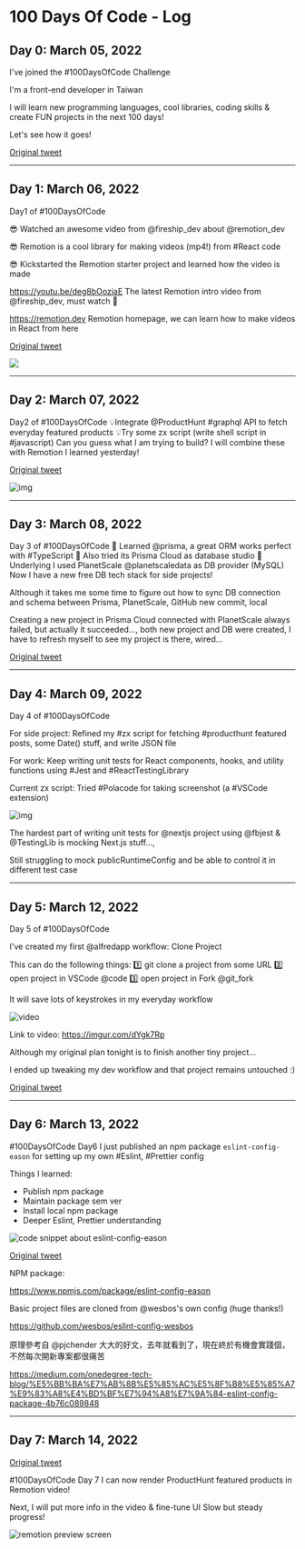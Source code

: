 # 100 Days Of Code - Log

## Day 0: March 05, 2022

I've joined the #100DaysOfCode Challenge

I'm a front-end developer in Taiwan

I will learn new programming languages, cool libraries, coding skills & create FUN projects in the next 100 days!

Let's see how it goes!

[Original tweet](https://twitter.com/_easonchang/status/1500065556065439744)

---

## Day 1: March 06, 2022

Day1 of #100DaysOfCode

😎 Watched an awesome video from @fireship_dev about @remotion_dev

😎 Remotion is a cool library for making videos (mp4!) from #React code

😎 Kickstarted the Remotion starter project and learned how the video is made

https://youtu.be/deg8bOoziaE
The latest Remotion intro video from @fireship_dev, must watch 👀

https://remotion.dev
Remotion homepage, we can learn how to make videos in React from here

[Original tweet](https://twitter.com/_easonchang/status/1500345994768052224)

![](https://imgur.com/W2juQ7d.gif)

---

## Day 2: March 07, 2022

Day2 of #100DaysOfCode
💡Integrate @ProductHunt #graphql API to fetch everyday featured products
💡Try some zx script (write shell script in #javascript)
Can you guess what I am trying to build? I will combine these with Remotion I learned yesterday!

[Original tweet](https://twitter.com/EasonChang_me/status/1500879467820232705)

![img](https://i.imgur.com/7QhgbR0.jpg)

---

## Day 3: March 08, 2022

Day 3 of #100DaysOfCode 
🤟 Learned @prisma, a great ORM works perfect with #TypeScript 
🤟 Also tried its Prisma Cloud as database studio
🤟 Underlying I used PlanetScale @planetscaledata as DB provider (MySQL)
Now I have a new free DB tech stack for side projects!

Although it takes me some time to figure out how to sync DB connection and schema between Prisma, PlanetScale, GitHub new commit, local

Creating a new project in Prisma Cloud connected with PlanetScale always failed, but actually it succeeded…, both new project and DB were created, I have to refresh myself to see my project is there, wired…

[Original tweet](https://twitter.com/EasonChang_me/status/1501278150948372481)

---

## Day 4: March 09, 2022

Day 4 of #100DaysOfCode

For side project:
Refined my #zx script for fetching #producthunt featured posts, some Date() stuff, and write JSON file

For work:
Keep writing unit tests for React components, hooks, and utility functions using #Jest and #ReactTestingLibrary

Current zx script:
Tried #Polacode for taking screenshot (a #VSCode extension)

![img](https://i.imgur.com/1AcKPk9.jpg)

The hardest part of writing unit tests for @nextjs project using @fbjest & @TestingLib is mocking Next.js stuff...,

Still struggling to mock publicRuntimeConfig and be able to control it in different test case

---

## Day 5: March 12, 2022

Day 5 of #100DaysOfCode

I've created my first @alfredapp workflow: Clone Project

This can do the following things:
1️⃣ git clone a project from some URL
2️⃣ open project in VSCode @code
3️⃣ open project in Fork @git_fork

It will save lots of keystrokes in my everyday workflow

![video](https://i.imgur.com/dYgk7Rp.gif)

Link to video: https://imgur.com/dYgk7Rp

Although my original plan tonight is to finish another tiny project...

I ended up tweaking my dev workflow and that project remains untouched :)

[Original tweet](https://twitter.com/EasonChang_me/status/1502720719331147776)

---

## Day 6: March 13, 2022

#100DaysOfCode Day6
I just published an npm package `eslint-config-eason` for setting up my own #Eslint, #Prettier config

Things I learned:
- Publish npm package
- Maintain package sem ver
- Install local npm package
- Deeper Eslint, Prettier understanding

![code snippet about eslint-config-eason](https://i.imgur.com/l7bZGMH.jpg)

[Original tweet](https://twitter.com/EasonChang_me/status/1502926571703005184)

NPM package:

https://www.npmjs.com/package/eslint-config-eason

Basic project files are cloned from @wesbos's own config (huge thanks!)

https://github.com/wesbos/eslint-config-wesbos

原理參考自 @pjchender 大大的好文，去年就看到了，現在終於有機會實踐個，不然每次開新專案都很痛苦

https://medium.com/onedegree-tech-blog/%E5%BB%BA%E7%AB%8B%E5%85%AC%E5%8F%B8%E5%85%A7%E9%83%A8%E4%BD%BF%E7%94%A8%E7%9A%84-eslint-config-package-4b76c089848

---

## Day 7: March 14, 2022

[Original tweet](https://twitter.com/EasonChang_me/status/1503421774499028992)

#100DaysOfCode Day 7
I can now render ProductHunt featured products in Remotion video!

Next, I will put more info in the video & fine-tune UI
Slow but steady progress!

![remotion preview screen](https://i.imgur.com/Rb2qhJw.jpg)
